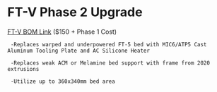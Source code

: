 # FT-V Phase 2 Upgrade
[FT-V BOM Link](https://docs.google.com/spreadsheets/d/1DAGFSrG05QE8Q3-KJ5_f3gPs6uIrWfWeZ_tS3dDz_z8/edit?usp=sharing)
($150 + Phase 1 Cost)
     
     -Replaces warped and underpowered FT-5 bed with MIC6/ATP5 Cast Aluminum Tooling Plate and AC Silicone Heater
     
     -Replaces weak ACM or Melamine bed support with frame from 2020 extrusions
     
     -Utilize up to 360x340mm bed area
